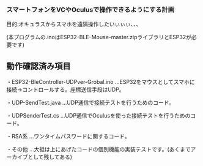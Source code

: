 ### スマートフォンをVCやOculusで操作できるようにする計画
目的:オキュラスからスマホを遠隔操作したいぃぃぃ、、、

(本プログラムの.inoはESP32-BLE-Mouse-master.zipライブラリとESP32が必要です)

## 動作確認済み項目
・ESP32-BleController-UDPver-Grobal.ino ...ESP32をマウスとしてスマホに接続→コントロールする。座標送信手段はUDP。

・UDP-SendTest.java ...UDP通信で接続テストを行うためのコード。

・UDPSenderTest.cs ...UDP通信でOculusを使った接続テストを行うためのコード。

・RSA系 ...ワンタイムパスワードに関するコード。

・その他 ...大抵は上にあげたコードの個別機能の実装テストです。(あくまでアーカイブとして残してある)
